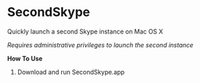 SecondSkype
===========

Quickly launch a second Skype instance on Mac OS X

*Requires administrative privileges to launch the second instance*


**How To Use**

1. Download and run SecondSkype.app 